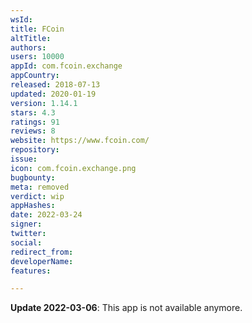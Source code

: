 ```yaml
---
wsId: 
title: FCoin
altTitle: 
authors: 
users: 10000
appId: com.fcoin.exchange
appCountry: 
released: 2018-07-13
updated: 2020-01-19
version: 1.14.1
stars: 4.3
ratings: 91
reviews: 8
website: https://www.fcoin.com/
repository: 
issue: 
icon: com.fcoin.exchange.png
bugbounty: 
meta: removed
verdict: wip
appHashes: 
date: 2022-03-24
signer: 
twitter: 
social: 
redirect_from: 
developerName: 
features: 

---
```


**Update 2022-03-06**: This app is not available anymore.

